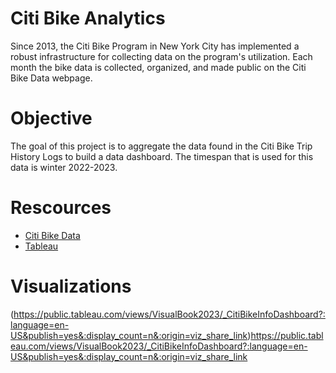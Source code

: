 # Citi Bike Analytics


Since 2013, the Citi Bike Program in New York City has implemented a robust infrastructure for collecting data on the program's utilization.  Each month the bike data is collected, organized, and made public on the Citi Bike Data webpage.


# Objective
The goal of this project is to aggregate the data found in the Citi Bike Trip History Logs to build a data dashboard. The timespan that is used for this data is winter 2022-2023.


# Rescources
*  [Citi Bike Data](https://www.citibikenyc.com/system-data) 
*  [Tableau](https://public.tableau.com/en-us/s/)




# Visualizations


(https://public.tableau.com/views/VisualBook2023/_CitiBikeInfoDashboard?:language=en-US&publish=yes&:display_count=n&:origin=viz_share_link)https://public.tableau.com/views/VisualBook2023/_CitiBikeInfoDashboard?:language=en-US&publish=yes&:display_count=n&:origin=viz_share_link
